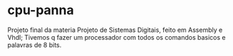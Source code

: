 # cpu-panna

Projeto final da materia Projeto de Sistemas Digitais, feito em Assembly e Vhdl; Tivemos q fazer um processador com todos os comandos basicos e palavras de 8 bits.
